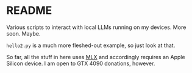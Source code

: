 # README

Various scripts to interact with local LLMs running on my devices. More soon. Maybe.

`hello2.py` is a much more fleshed-out example, so just look at that.

So far, all the stuff in here uses [MLX](https://opensource.apple.com/projects/mlx/) and accordingly requires an Apple 
Silicon device. I am open to GTX 4090 donations, however.
